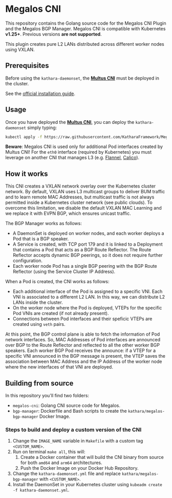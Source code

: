 # Megalos CNI

This repository contains the Golang source code for the Megalos CNI Plugin and the Megalos BGP Manager.
Megalos CNI is compatible with Kubernetes **v1.25+**. Previous versions **are not supported**.

This plugin creates pure L2 LANs distributed across different worker nodes using VXLAN.

## Prerequisites 

Before using the `kathara-daemonset`, the [**Multus CNI**](https://github.com/intel/multus-cni) must be deployed in the cluster.

See the [official installation guide](https://github.com/k8snetworkplumbingwg/multus-cni/blob/master/docs/quickstart.md). 

## Usage

Once you have deployed the [**Multus CNI**](https://github.com/intel/multus-cni), you can deploy the `kathara-daemonset` simply typing:
```bash
kubectl apply -f https://raw.githubusercontent.com/KatharaFramework/Megalos-CNI/master/kathara-daemonset.yml
```
**Beware**: Megalos CNI is used only for additional Pod interfaces created by Multus CNI! For the `eth0` interface (required by Kubernetes) you must leverage on another CNI that manages L3 (e.g. [Flannel](https://github.com/flannel-io/flannel), [Calico](https://www.tigera.io/project-calico/)).

## How it works

This CNI creates a VXLAN network overlay over the Kubernetes cluster network. By default, VXLAN uses L3 multicast groups to deliver BUM traffic and to learn remote MAC Addresses, but multicast traffic is not always permitted inside a Kubernetes cluster network (see public clouds). To overcome this limitation, we disable the default VXLAN MAC Learning and we replace it with EVPN BGP, which ensures unicast traffic.

The BGP Manager works as follows:
- A DaemonSet is deployed on worker nodes, and each worker deploys a Pod that is a BGP speaker.
- A Service is created, with TCP port 179 and it is linked to a Deployment that contains a Pod that acts as a BGP Route Reflector. The Route Reflector accepts dynamic BGP peerings, so it does not require further configuration. 
- Each worker node Pod has a single BGP peering with the BGP Route Reflector (using the Service Cluster IP Address).

When a Pod is created, the CNI works as follows:
- Each additional interface of the Pod is assigned to a specific VNI. Each VNI is associated to a different L2 LAN. In this way, we can distribute L2 LANs inside the cluster.
- On the worker node where the Pod is deployed, VTEPs for the specific Pod VNIs are created (if not already present).
- Connections between Pod interfaces and their speficic VTEPs are created using `veth` pairs.

At this point, the BGP control plane is able to fetch the information of Pod network interfaces. So, MAC Addresses of Pod interfaces are announced over BGP to the Route Reflector and reflected to all the other worker BGP speakers. Each worker BGP Pod receives the announce: if a VTEP for a specific VNI announced in the BGP message is present, the VTEP saves the association between MAC Address and the IP Address of the worker node where the new interfaces of that VNI are deployed.

## Building from source

In this repository you'll find two folders:

- `megalos-cni`: Golang CNI source code for Megalos.
- `bgp-manager`: Dockerfile and Bash scripts to create the `kathara/megalos-bgp-manager` Docker Image.

### Steps to build and deploy a custom version of the CNI

1. Change the `IMAGE_NAME` variable in `Makefile` with a custom tag `<CUSTOM_NAME>`.
2. Run on terminal `make all`, this will:
    1. Create a Docker container that will build the CNI binary from source for both `amd64` and `arm64` architectures.
    2. Push the Docker Image on your Docker Hub Repository.
3. Change the `kathara-daemonset.yml` file and replace `kathara/megalos-bgp-manager` with `<CUSTOM_NAME>`.
4. Install the DaemonSet in your Kubernetes cluster using `kubeadm create -f kathara-daemonset.yml`.
